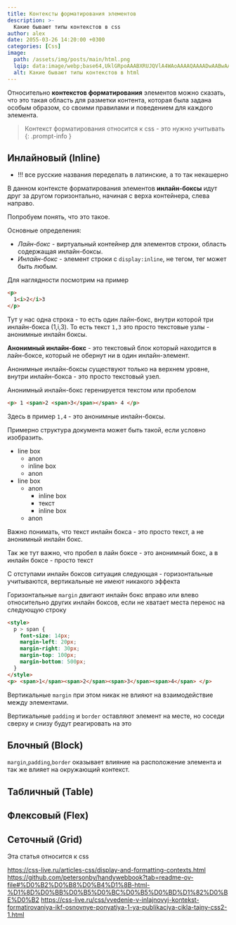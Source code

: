 ```yaml
---
title: Контексты форматирования элементов
description: >-
  Какие бывают типы контекстов в css
author: alex
date: 2055-03-26 14:20:00 +0300
categories: [Css]
image:
  path: /assets/img/posts/main/html.png
  lqip: data:image/webp;base64,UklGRpoAAABXRUJQVlA4WAoAAAAQAAAADwAABwAAQUxQSDIAAAARL0AmbZurmr57yyIiqE8oiG0bejIYEQTgqiDA9vqnsUSI6H+oAERp2HZ65qP/VIAWAFZQOCBCAAAA8AEAnQEqEAAIAAVAfCWkAALp8sF8rgRgAP7o9FDvMCkMde9PK7euH5M1m6VWoDXf2FkP3BqV0ZYbO6NA/VFIAAAA
  alt: Какие бывают типы контекстов в html
---
```


Относительно **контекстов форматирования** элементов можно сказать, что это такая область для разметки контента, которая была задана особым образом, со своими правилами и поведением для каждого элемента.

> Контекст форматирования относится к css - это нужно учитывать
{: .prompt-info }

## Инлайновый (Inline)

* !!! все русские названия переделать в латинские, а то так некашерно

В данном контексте форматирования элементов **инлайн-боксы** идут друг за другом горизонтально, начиная с верха контейнера, слева направо.

Попробуем понять, что это такое. 

Основные определения:

- _Лайн-бокс_ - виртуальный контейнер для элементов строки, область содержащая инлайн-боксы.
- _Инлайн-бокс_ - элемент строки с `display:inline`, не тегом, тег может быть любым.

Для наглядности посмотрим на пример

````html
<p>
  1<i>2</i>3
</p>
````

Тут у нас одна строка - то есть один лайн-бокс, внутри которой три инлайн-бокса (1,i,3).
То есть текст `1,3` это просто текстовые узлы - анонимные инлайн боксы. 

**Анонимный инлайн-бокс** - это текстовый блок который находится в лайн-боксе, который не обернут ни в один инлайн-элемент.

Анонимные инлайн-боксы существуют только на верхнем уровне, внутри инлайн-бокса - это просто текстовый узел.

Анонимный инлайн-бокс геренируется текстом или пробелом

````html
<p> 1 <span>2 <span>3</span></span> 4 </p>
````

Здесь в пример `1,4` - это анонимные инлайн-боксы.

Примерно структура документа может быть такой, если условно изобразить.

- line box
  - anon
  - inline box
  - anon
- line box
  - anon
    - inline box
    - текст
    - inline box
  - anon

Важно понимать, что текст инлайн бокса - это просто текст, а не анонимный инлайн бокс.

Так же тут важно, что пробел в лайн боксе - это анонимный бокс, а в инлайн боксе - просто текст

С отступами инлайн боксов ситуация следующая - горизонтальные учитываются, вертикальные не имеют никакого эффекта

Горизонтальные `margin` двигают инлайн бокс вправо или влево относительно других инлайн боксов, если не хватает места перенос на следующую строку

````html
<style>
  p > span {
    font-size: 14px;
    margin-left: 20px;
    margin-right: 30px;
    margin-top: 100px;
    margin-bottom: 500px;
  }
</style>
<p> <span>1</span><span>2</span><span>3</span><span>4</span> </p>
````

Вертикальные `margin` при этом никак не влияют на взаимодействие между элементами.

Вертикальные `padding` и `border` оставляют элемент на месте, но соседи сверху и снизу будут реагировать на это 

## Блочный (Block)

`margin`,`padding`,`border` оказывает влияние на расположение элемента и так же влияет на окружающий контекст.

## Табличный (Table)
## Флексовый (Flex)
## Сеточный (Grid)


Эта статья относится к css


https://css-live.ru/articles-css/display-and-formatting-contexts.html
https://github.com/petersonby/handywebbook?tab=readme-ov-file#%D0%B2%D0%B8%D0%B4%D1%8B-html-%D1%8D%D0%BB%D0%B5%D0%BC%D0%B5%D0%BD%D1%82%D0%BE%D0%B2
https://css-live.ru/css/vvedenie-v-inlajnovyj-kontekst-formatirovaniya-ikf-osnovnye-ponyatiya-1-ya-publikaciya-cikla-tajny-css2-1.html
